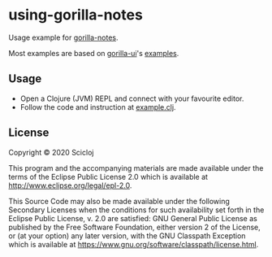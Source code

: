 # using-gorilla-notes

Usage example for [gorilla-notes](https://github.com/scicloj/gorilla-notes).

Most examples are based on [gorilla-ui](https://github.com/pink-gorilla/gorilla-ui)'s [examples](https://github.com/pink-gorilla/gorilla-ui/tree/master/profiles/demo/src/example).

## Usage

- Open a Clojure (JVM) REPL and connect with your favourite editor.
- Follow the code and instruction at [example.clj](src/using_gorilla_notes/example.clj).

## License

Copyright © 2020 Scicloj

This program and the accompanying materials are made available under the
terms of the Eclipse Public License 2.0 which is available at
http://www.eclipse.org/legal/epl-2.0.

This Source Code may also be made available under the following Secondary
Licenses when the conditions for such availability set forth in the Eclipse
Public License, v. 2.0 are satisfied: GNU General Public License as published by
the Free Software Foundation, either version 2 of the License, or (at your
option) any later version, with the GNU Classpath Exception which is available
at https://www.gnu.org/software/classpath/license.html.
